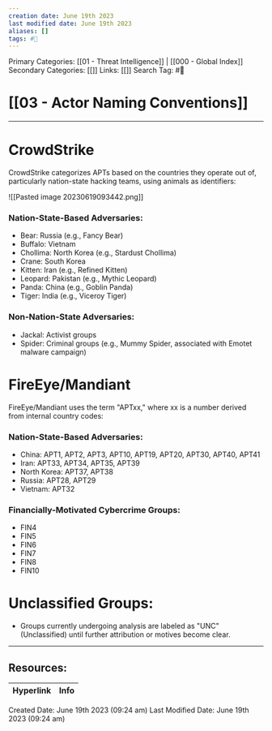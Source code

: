 ```yaml
---
creation date: June 19th 2023
last modified date: June 19th 2023
aliases: []
tags: #📖
---
```


Primary Categories: [[01 - Threat Intelligence]] | [[000 - Global Index]] 
Secondary Categories: [[]] 
Links: [[]] 
Search Tag: #📖  

# [[03 - Actor Naming Conventions]]  
---

# CrowdStrike

CrowdStrike categorizes APTs based on the countries they operate out of, particularly nation-state hacking teams, using animals as identifiers:

![[Pasted image 20230619093442.png]]

### **Nation-State-Based Adversaries:**
- Bear: Russia (e.g., Fancy Bear)
- Buffalo: Vietnam
- Chollima: North Korea (e.g., Stardust Chollima)
- Crane: South Korea
- Kitten: Iran (e.g., Refined Kitten)
- Leopard: Pakistan (e.g., Mythic Leopard)
- Panda: China (e.g., Goblin Panda)
- Tiger: India (e.g., Viceroy Tiger)

### **Non-Nation-State Adversaries:**
- Jackal: Activist groups
- Spider: Criminal groups (e.g., Mummy Spider, associated with Emotet malware campaign)

# FireEye/Mandiant

FireEye/Mandiant uses the term "APTxx," where xx is a number derived from internal country codes:

### **Nation-State-Based Adversaries:**
- China: APT1, APT2, APT3, APT10, APT19, APT20, APT30, APT40, APT41
- Iran: APT33, APT34, APT35, APT39
- North Korea: APT37, APT38
- Russia: APT28, APT29
- Vietnam: APT32

### **Financially-Motivated Cybercrime Groups:**
- FIN4
- FIN5
- FIN6
- FIN7
- FIN8
- FIN10

# **Unclassified Groups:**
- Groups currently undergoing analysis are labeled as "UNC" (Unclassified) until further attribution or motives become clear.


___

## Resources:

| Hyperlink | Info |
| --------- | ---- |


Created Date: June 19th 2023 (09:24 am) 
Last Modified Date: June 19th 2023 (09:24 am)
